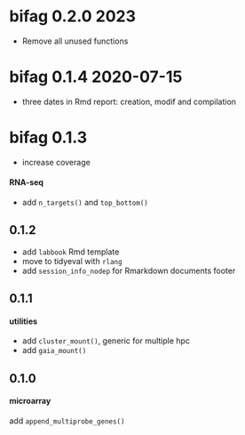 # bifag 0.2.0 2023

- Remove all unused functions

# bifag 0.1.4 2020-07-15

- three dates in Rmd report: creation, modif and compilation

# bifag 0.1.3

- increase coverage

#### RNA-seq

- add `n_targets()` and `top_bottom()`

## 0.1.2

- add `labbook` Rmd template
- move to tidyeval with `rlang`
- add `session_info_nodep` for Rmarkdown documents footer

## 0.1.1

#### utilities

- add `cluster_mount()`, generic for multiple hpc
- add `gaia_mount()`

## 0.1.0

#### microarray

add `append_multiprobe_genes()`

